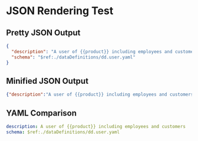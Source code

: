 # JSON Rendering Test

## Pretty JSON Output
```json
{
  "description": "A user of {{product}} including employees and customers",
  "schema": "$ref:./dataDefinitions/dd.user.yaml"
}
```

## Minified JSON Output
```json
{"description":"A user of {{product}} including employees and customers","schema":"$ref:./dataDefinitions/dd.user.yaml"}
```

## YAML Comparison
```yaml
description: A user of {{product}} including employees and customers
schema: $ref:./dataDefinitions/dd.user.yaml
``` 